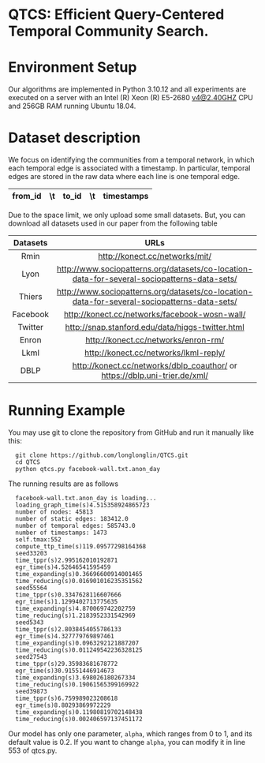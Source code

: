# QTCS: Efficient Query-Centered Temporal Community Search.


# Environment Setup

Our algorithms are implemented in Python 3.10.12 and all experiments are executed on a server with  an Intel (R) Xeon (R) E5-2680 v4@2.40GHZ CPU and 256GB RAM running Ubuntu 18.04. 


# Dataset description
We focus on identifying the communities from a temporal network, in which each temporal edge is associated with a timestamp. In particular, temporal edges are stored in the raw data where each line is one temporal edge.
 
| from_id | \t  | to_id    | \t  |  timestamps  |
| :----:  |:----: | :----:   |:----:   | :----: |

Due to the space limit, we only upload some small datasets. But, you can download all datasets used in our paper from the following table

| Datasets | URLs  |
| :----:  |:----: | 
| Rmin | http://konect.cc/networks/mit/|
| Lyon | http://www.sociopatterns.org/datasets/co-location-data-for-several-sociopatterns-data-sets/|
| Thiers | http://www.sociopatterns.org/datasets/co-location-data-for-several-sociopatterns-data-sets/|
|Facebook |  http://konect.cc/networks/facebook-wosn-wall/|
| Twitter | http://snap.stanford.edu/data/higgs-twitter.html|
| Enron | http://konect.cc/networks/enron-rm/ |
| Lkml | http://konect.cc/networks/lkml-reply/|
| DBLP | http://konect.cc/networks/dblp_coauthor/ or https://dblp.uni-trier.de/xml/ |



 # Running Example
  You may use git to clone the repository from GitHub and run it manually like this:
  
      git clone https://github.com/longlonglin/QTCS.git
      cd QTCS
      python qtcs.py facebook-wall.txt.anon_day
  The running results are as follows
  
      facebook-wall.txt.anon_day is loading...
      loading_graph_time(s)4.515358924865723
      number of nodes: 45813
      number of static edges: 183412.0
      number of temporal edges: 585743.0
      number of timestamps: 1473
      self.tmax:552
      compute_ttp_time(s)119.09577298164368
      seed33203
      time_tppr(s)2.995162010192871
      egr_time(s)4.52646541595459
      time_expanding(s)0.36696600914001465
      time_reducing(s)0.016901016235351562
      seed55564
      time_tppr(s)0.3347628116607666
      egr_time(s)1.1299402713775635
      time_expanding(s)4.870069742202759
      time_reducing(s)1.2183952331542969
      seed5343
      time_tppr(s)2.8038454055786133
      egr_time(s)4.327779769897461
      time_expanding(s)0.0963292121887207
      time_reducing(s)0.011249542236328125
      seed27543
      time_tppr(s)29.35983681678772
      egr_time(s)30.91551446914673
      time_expanding(s)3.698026180267334
      time_reducing(s)0.19061565399169922
      seed39873
      time_tppr(s)6.759989023208618
      egr_time(s)8.80293869972229
      time_expanding(s)0.11980819702148438
      time_reducing(s)0.002406597137451172

Our model has only one parameter, ``alpha``, which ranges from 0 to 1, and its default value is 0.2. If you want to change ``alpha``, you can modify it in line 553 of qtcs.py.


